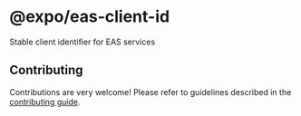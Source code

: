 # @expo/eas-client-id

Stable client identifier for EAS services

## Contributing

Contributions are very welcome! Please refer to guidelines described in the [contributing guide](https://github.com/expo/expo#contributing).

